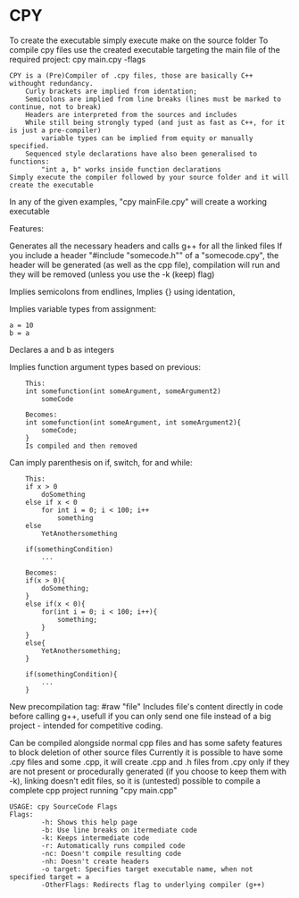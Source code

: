 # CPY
To create the executable simply execute make on the source folder
To compile cpy files use the created executable targeting the main file of the required project:
	cpy main.cpy -flags

```
CPY is a (Pre)Compiler of .cpy files, those are basically C++ withought redundancy.
	Curly brackets are implied from identation;
	Semicolons are implied from line breaks (lines must be marked to continue, not to break)
	Headers are interpreted from the sources and includes
	While still being strongly typed (and just as fast as C++, for it is just a pre-compiler)
		variable types can be implied from equity or manually specified.
	Sequenced style declarations have also been generalised to functions:
		"int a, b" works inside function declarations
Simply execute the compiler followed by your source folder and it will create the executable
```
In any of the given examples, "cpy mainFile.cpy" will create a working executable

Features:

Generates all the necessary headers and calls g++ for all the linked files
	If you include a header "#include "somecode.h"" of a "somecode.cpy", the header will be generated (as well as the cpp file), compilation will run and they will be removed (unless you use the -k (keep) flag)

Implies semicolons from endlines,
Implies {} using identation,

Implies variable types from assignment:
```
a = 10
b = a
```
Declares a and b as integers

Implies function argument types based on previous:
```
	This:
	int somefunction(int someArgument, someArgument2)
		someCode
	
	Becomes:
	int somefunction(int someArgument, int someArgument2){
		someCode;
	}
	Is compiled and then removed
```

Can imply parenthesis on if, switch, for and while:
```
	This:
	if x > 0
		doSomething
	else if x < 0
		for int i = 0; i < 100; i++
			something
	else
		YetAnothersomething
	
	if(somethingCondition)
		...
	
	Becomes:
	if(x > 0){
		doSomething;
	}
	else if(x < 0){
		for(int i = 0; i < 100; i++){
			something;
		}
	}
	else{
		YetAnothersomething;
	}
	
	if(somethingCondition){
		...
	}
```

New precompilation tag: #raw "file"
Includes file's content directly in code before calling g++, usefull if you can only send one file instead of a big project - intended for competitive coding.

Can be compiled alongside normal cpp files and has some safety features to block deletion of other source files
Currently it is possible to have some .cpy files and some .cpp, it will create .cpp and .h files from .cpy only if they are not present or procedurally generated (if you choose to keep them with -k), linking doesn't edit files, so it is (untested) possible to compile a complete cpp project running "cpy main.cpp"

```
USAGE: cpy SourceCode Flags
Flags:
        -h: Shows this help page
        -b: Use line breaks on itermediate code
        -k: Keeps intermediate code
        -r: Automatically runs compiled code
        -nc: Doesn't compile resulting code
        -nh: Doesn't create headers
        -o target: Specifies target executable name, when not specified target = a
        -OtherFlags: Redirects flag to underlying compiler (g++)
```
